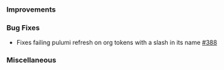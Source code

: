 ### Improvements

### Bug Fixes

- Fixes failing pulumi refresh on org tokens with a slash in its name [#388](https://github.com/pulumi/pulumi-pulumiservice/issues/388)

### Miscellaneous
